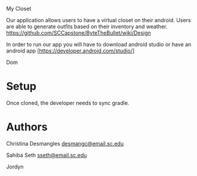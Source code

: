 My Closet

Our application allows users to have a virtual closet on their android. Users are able to generate outfits based on their inventory and weather.
https://github.com/SCCapstone/ByteTheBullet/wiki/Design

In order to run our app you will have to download android studio or have an android app [https://developer.android.com/studio/]

Dom
# Setup
Once cloned, the developer needs to sync gradle. 

# Authors
Christina Desmangles desmangc@email.sc.edu 

Sahiba Seth sseth@email.sc.edu

Jordyn 